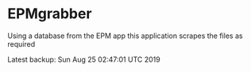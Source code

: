 # EPMgrabber
Using a database from the EPM app this application scrapes the files as required


Latest backup: Sun Aug 25 02:47:01 UTC 2019
